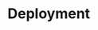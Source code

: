 [//]: # (This directory contains all of the deployment related files and guies how to deploy application in various environments that were conisdered by developers - there may be separate `deploy` directory per applications, this directory is responsible for deployment of whole fully-functional system instead deployment of single application.)

# Deployment
